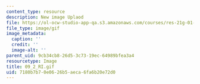 ```yaml
---
content_type: resource
description: New image Uplaod
file: https://ol-ocw-studio-app-qa.s3.amazonaws.com/courses/res-21g-01-kana-spring-2010/7180b7b70e0626b5aeca6fa6b20e72d0_09_2_RI.gif
file_type: image/gif
image_metadata:
  caption: ''
  credit: ''
  image-alt: ''
parent_uid: 9cb34cb8-26d5-3c73-19ec-64989bfea3a4
resourcetype: Image
title: 09_2_RI.gif
uid: 7180b7b7-0e06-26b5-aeca-6fa6b20e72d0
---
```

